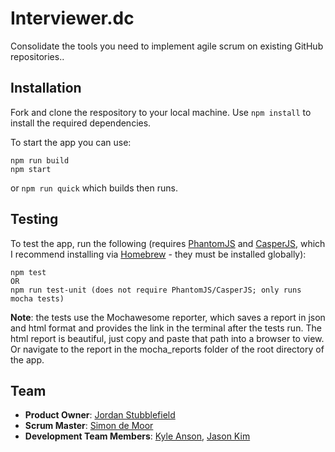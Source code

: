 # Interviewer.dc
Consolidate the tools you need to implement agile scrum on existing GitHub repositories..

<!-- ## Table of Contents
1. [Usage](#Usage)
    1. [Adding Repositories](#Adding-Repositories)
    1. [Adding and Removing Deliverables or Resources](#Adding-and-Removing-Deliverables-or-Resources)
1. [Installation](#Installation)
1. [Team](#Team)

## Usage
### Scheduling meetings
CLick the add button above the calendar to schedule a meeting.
### Adding and Removing Deliverables or Resources
Fill out the form entirely and then submit, the lists will automatically update when you or anyone else adds/deletes deliverables/resources. To delete an item press the X that is located next to it. -->

## Installation
Fork and clone the respository to your local machine.
Use `npm install` to install the required dependencies.

To start the app you can use:
```
npm run build
npm start
```
or `npm run quick` which builds then runs.

## Testing

To test the app, run the following (requires [PhantomJS](http://phantomjs.org/) and [CasperJS](http://casperjs.org/), which I recommend installing via [Homebrew](https://brew.sh/) - they must be installed globally):
```
npm test
OR
npm run test-unit (does not require PhantomJS/CasperJS; only runs mocha tests)
```
__Note__: the tests use the Mochawesome reporter, which saves a report in json and html format and provides the link in the terminal after the tests run. The html report is beautiful, just copy and paste that path into a browser to view. Or navigate to the report in the mocha_reports folder of the root directory of the app.



## Team
- __Product Owner__: [Jordan Stubblefield](https://github.com/JStubb7939)
- __Scrum Master__: [Simon de Moor](https://github.com/sdemoor)
- __Development Team Members__: [Kyle Anson](https://github.com/Riski24), [Jason Kim](https://github.com/kasonjim)

